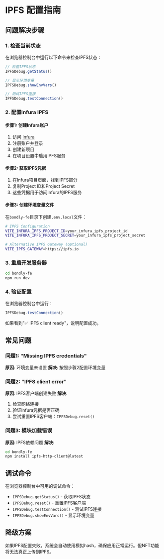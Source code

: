 # IPFS 配置指南

## 问题解决步骤

### 1. 检查当前状态

在浏览器控制台中运行以下命令来检查IPFS状态：

```javascript
// 检查IPFS状态
IPFSDebug.getStatus()

// 显示环境变量
IPFSDebug.showEnvVars()

// 测试IPFS连接
IPFSDebug.testConnection()
```

### 2. 配置Infura IPFS

#### 步骤1: 创建Infura账户
1. 访问 [Infura](https://infura.io/)
2. 注册账户并登录
3. 创建新项目
4. 在项目设置中启用IPFS服务

#### 步骤2: 获取IPFS凭据
1. 在Infura项目页面，找到IPFS部分
2. 复制Project ID和Project Secret
3. 这些凭据用于访问Infura的IPFS服务

#### 步骤3: 创建环境变量文件
在`bondly-fe`目录下创建`.env.local`文件：

```bash
# IPFS Configuration
VITE_INFURA_IPFS_PROJECT_ID=your_infura_ipfs_project_id
VITE_INFURA_IPFS_PROJECT_SECRET=your_infura_ipfs_project_secret

# Alternative IPFS Gateway (optional)
VITE_IPFS_GATEWAY=https://ipfs.io
```

### 3. 重启开发服务器

```bash
cd bondly-fe
npm run dev
```

### 4. 验证配置

在浏览器控制台中运行：

```javascript
IPFSDebug.testConnection()
```

如果看到"✅ IPFS client ready"，说明配置成功。

## 常见问题

### 问题1: "Missing IPFS credentials"
**原因**: 环境变量未设置
**解决**: 按照步骤2配置环境变量

### 问题2: "IPFS client error"
**原因**: IPFS客户端创建失败
**解决**: 
1. 检查网络连接
2. 验证Infura凭据是否正确
3. 尝试重置IPFS客户端：`IPFSDebug.reset()`

### 问题3: 模块加载错误
**原因**: IPFS依赖问题
**解决**:
```bash
cd bondly-fe
npm install ipfs-http-client@latest
```

## 调试命令

在浏览器控制台中可用的调试命令：

- `IPFSDebug.getStatus()` - 获取IPFS状态
- `IPFSDebug.reset()` - 重置IPFS客户端
- `IPFSDebug.testConnection()` - 测试IPFS连接
- `IPFSDebug.showEnvVars()` - 显示环境变量

## 降级方案

如果IPFS配置失败，系统会自动使用模拟hash，确保应用正常运行。但NFT功能将无法真正上传到IPFS。 